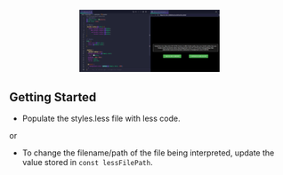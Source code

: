 <p align="center">
  <img src="less2css_sample.png" alt="less2cssUI" width="50%"/>
</p>

## Getting Started

* Populate the styles.less file with less code.

or

* To change the filename/path of the file being interpreted, update the value stored in `const lessFilePath`.
